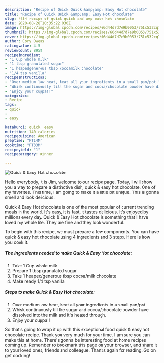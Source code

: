 ```yaml
---
description: "Recipe of Quick Quick &amp;amp; Easy Hot chocolate"
title: "Recipe of Quick Quick &amp;amp; Easy Hot chocolate"
slug: 4434-recipe-of-quick-quick-and-amp-easy-hot-chocolate
date: 2020-08-28T10:35:22.030Z
image: https://img-global.cpcdn.com/recipes/66d44d7d7e9b0053/751x532cq70/quick-easy-hot-chocolate-recipe-main-photo.jpg
thumbnail: https://img-global.cpcdn.com/recipes/66d44d7d7e9b0053/751x532cq70/quick-easy-hot-chocolate-recipe-main-photo.jpg
cover: https://img-global.cpcdn.com/recipes/66d44d7d7e9b0053/751x532cq70/quick-easy-hot-chocolate-recipe-main-photo.jpg
author: Cory Owens
ratingvalue: 4.5
reviewcount: 8958
recipeingredient:
- "1 Cup whole milk"
- "1 tbsp granulated sugar"
- "1 heapedgenerous tbsp cocoamilk chocolate"
- "1/4 tsp vanilla"
recipeinstructions:
- "Over medium low heat, heat all your ingredients in a small pan/pot."
- "Whisk continuously till the sugar and cocoa/chocolate powder have dissolved into the milk and it&#39;s heated through."
- "Enjoy your cuppa!!"
categories:
- Recipe
tags:
- quick
- 
- easy

katakunci: quick  easy 
nutrition: 140 calories
recipecuisine: American
preptime: "PT14M"
cooktime: "PT33M"
recipeyield: "1"
recipecategory: Dinner

---
```



![Quick &amp; Easy Hot chocolate](https://img-global.cpcdn.com/recipes/66d44d7d7e9b0053/751x532cq70/quick-easy-hot-chocolate-recipe-main-photo.jpg)

Hello everybody, it is Jim, welcome to our recipe page. Today, I will show you a way to prepare a distinctive dish, quick &amp; easy hot chocolate. One of my favorites. This time, I am going to make it a little bit unique. This is gonna smell and look delicious.



Quick &amp; Easy Hot chocolate is one of the most popular of current trending meals in the world. It's easy, it is fast, it tastes delicious. It's enjoyed by millions every day. Quick &amp; Easy Hot chocolate is something that I have loved my whole life. They are fine and they look wonderful.


To begin with this recipe, we must prepare a few components. You can have quick &amp; easy hot chocolate using 4 ingredients and 3 steps. Here is how you cook it.

<!--inarticleads1-->

##### The ingredients needed to make Quick &amp; Easy Hot chocolate:

1. Take 1 Cup whole milk
1. Prepare 1 tbsp granulated sugar
1. Take 1 heaped/generous tbsp cocoa/milk chocolate
1. Make ready 1/4 tsp vanilla




<!--inarticleads2-->

##### Steps to make Quick &amp; Easy Hot chocolate:

1. Over medium low heat, heat all your ingredients in a small pan/pot.
1. Whisk continuously till the sugar and cocoa/chocolate powder have dissolved into the milk and it&#39;s heated through.
1. Enjoy your cuppa!!




So that's going to wrap it up with this exceptional food quick &amp; easy hot chocolate recipe. Thank you very much for your time. I am sure you can make this at home. There's gonna be interesting food at home recipes coming up. Remember to bookmark this page on your browser, and share it to your loved ones, friends and colleague. Thanks again for reading. Go on get cooking!
